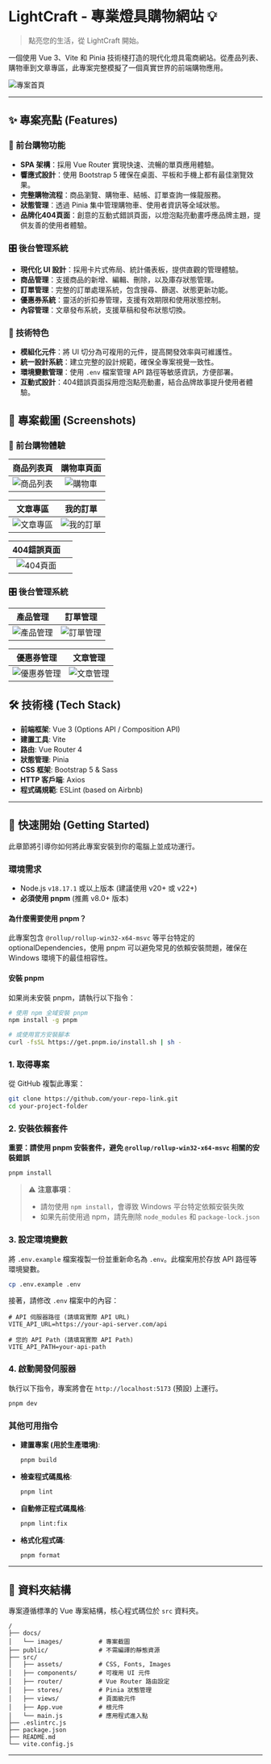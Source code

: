 # LightCraft - 專業燈具購物網站 💡

> 點亮您的生活，從 LightCraft 開始。

一個使用 Vue 3、Vite 和 Pinia 技術棧打造的現代化燈具電商網站。從產品列表、購物車到文章專區，此專案完整模擬了一個真實世界的前端購物應用。

![專案首頁](docs/images/001.png)

---

## ✨ 專案亮點 (Features)

### 🏪 前台購物功能

* **SPA 架構**：採用 Vue Router 實現快速、流暢的單頁應用體驗。
* **響應式設計**：使用 Bootstrap 5 確保在桌面、平板和手機上都有最佳瀏覽效果。
* **完整購物流程**：商品瀏覽、購物車、結帳、訂單查詢一條龍服務。
* **狀態管理**：透過 Pinia 集中管理購物車、使用者資訊等全域狀態。
* **品牌化404頁面**：創意的互動式錯誤頁面，以燈泡點亮動畫呼應品牌主題，提供友善的使用者體驗。

### 🎛️ 後台管理系統

* **現代化 UI 設計**：採用卡片式佈局、統計儀表板，提供直觀的管理體驗。
* **商品管理**：支援商品的新增、編輯、刪除，以及庫存狀態管理。
* **訂單管理**：完整的訂單處理系統，包含搜尋、篩選、狀態更新功能。
* **優惠券系統**：靈活的折扣券管理，支援有效期限和使用狀態控制。
* **內容管理**：文章發布系統，支援草稿和發布狀態切換。

### 🔧 技術特色

* **模組化元件**：將 UI 切分為可複用的元件，提高開發效率與可維護性。
* **統一設計系統**：建立完整的設計規範，確保全專案視覺一致性。
* **環境變數管理**：使用 `.env` 檔案管理 API 路徑等敏感資訊，方便部署。
* **互動式設計**：404錯誤頁面採用燈泡點亮動畫，結合品牌故事提升使用者體驗。

## 📸 專案截圖 (Screenshots)

### 🛒 前台購物體驗

| 商品列表頁 | 購物車頁面 |
| :---: | :---: |
| ![商品列表](docs/images/002.png) | ![購物車](docs/images/004.png) |

| 文章專區 | 我的訂單 |
| :---: | :---: |
| ![文章專區](docs/images/003.png) | ![我的訂單](docs/images/005.png) |

| 404錯誤頁面 |  |
| :---: | :---: |
| ![404頁面](docs/images/104.png) |  |

### 🎛️ 後台管理系統

| 產品管理 | 訂單管理 |
| :---: | :---: |
| ![產品管理](docs/images/100.png) | ![訂單管理](docs/images/101.png) |

| 優惠券管理 | 文章管理 |
| :---: | :---: |
| ![優惠券管理](docs/images/102.png) | ![文章管理](docs/images/103.png) |

## 🛠️ 技術棧 (Tech Stack)

* **前端框架**: Vue 3 (Options API / Composition API)
* **建置工具**: Vite
* **路由**: Vue Router 4
* **狀態管理**: Pinia
* **CSS 框架**: Bootstrap 5 & Sass
* **HTTP 客戶端**: Axios
* **程式碼規範**: ESLint (based on Airbnb)

---

## 🚀 快速開始 (Getting Started)

此章節將引導你如何將此專案安裝到你的電腦上並成功運行。

### 環境需求

* Node.js `v18.17.1` 或以上版本 (建議使用 v20+ 或 v22+)
* **必須使用 pnpm** (推薦 v8.0+ 版本)

#### 為什麼需要使用 pnpm？

此專案包含 `@rollup/rollup-win32-x64-msvc` 等平台特定的 optionalDependencies，使用 pnpm 可以避免常見的依賴安裝問題，確保在 Windows 環境下的最佳相容性。

#### 安裝 pnpm

如果尚未安裝 pnpm，請執行以下指令：

```bash
# 使用 npm 全域安裝 pnpm
npm install -g pnpm

# 或使用官方安裝腳本
curl -fsSL https://get.pnpm.io/install.sh | sh -
```

### 1. 取得專案

從 GitHub 複製此專案：

```bash
git clone https://github.com/your-repo-link.git
cd your-project-folder
```

### 2. 安裝依賴套件

**重要：請使用 pnpm 安裝套件，避免 `@rollup/rollup-win32-x64-msvc` 相關的安裝錯誤**

```bash
pnpm install
```

> ⚠️ **注意事項**：
> - 請勿使用 `npm install`，會導致 Windows 平台特定依賴安裝失敗
> - 如果先前使用過 npm，請先刪除 `node_modules` 和 `package-lock.json`

### 3. 設定環境變數

將 `.env.example` 檔案複製一份並重新命名為 `.env`。此檔案用於存放 API 路徑等環境變數。

```bash
cp .env.example .env
```

接著，請修改 `.env` 檔案中的內容：

```env
# API 伺服器路徑 (請填寫實際 API URL)
VITE_API_URL=https://your-api-server.com/api

# 您的 API Path (請填寫實際 API Path)
VITE_API_PATH=your-api-path
```

### 4. 啟動開發伺服器

執行以下指令，專案將會在 `http://localhost:5173` (預設) 上運行。

```bash
pnpm dev
```

### 其他可用指令

* **建置專案 (用於生產環境)**:

  ```bash
  pnpm build
  ```

* **檢查程式碼風格**:

  ```bash
  pnpm lint
  ```

* **自動修正程式碼風格**:

  ```bash
  pnpm lint:fix
  ```

* **格式化程式碼**:

  ```bash
  pnpm format
  ```

---

## 📁 資料夾結構

專案遵循標準的 Vue 專案結構，核心程式碼位於 `src` 資料夾。

```
/
├── docs/
│   └── images/          # 專案截圖
├── public/              # 不需編譯的靜態資源
├── src/
│   ├── assets/          # CSS, Fonts, Images
│   ├── components/      # 可複用 UI 元件
│   ├── router/          # Vue Router 路由設定
│   ├── stores/          # Pinia 狀態管理
│   ├── views/           # 頁面級元件
│   ├── App.vue          # 根元件
│   └── main.js          # 應用程式進入點
├── .eslintrc.js
├── package.json
├── README.md
└── vite.config.js
```

---
